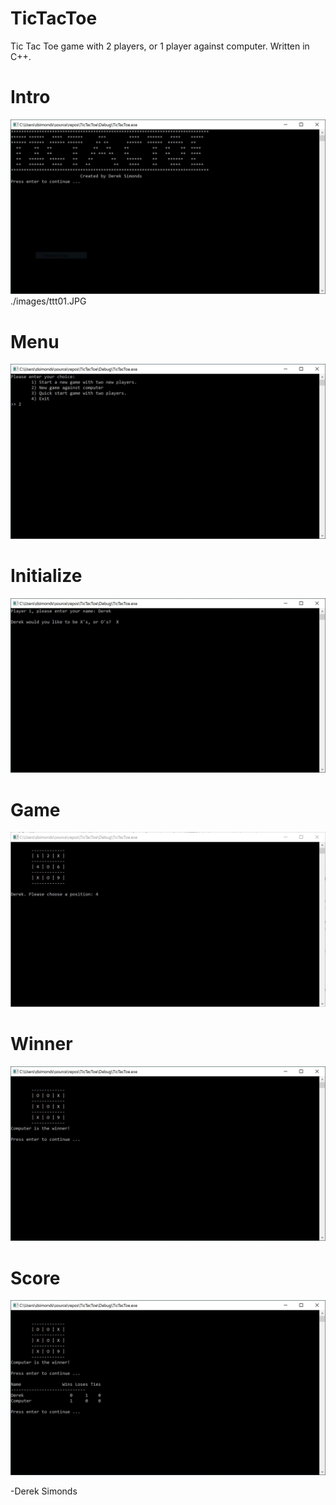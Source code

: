 # TicTacToe
 Tic Tac Toe game with 2 players, or 1 player against computer. Written in C++.
 
 
# Intro
![Tic Tac Toe Intro](./images/ttt01.JPG)
./images/ttt01.JPG
 
# Menu
![Tic Tac Toe Menu](./images/ttt02.JPG)
 
# Initialize
![Tic Tac Toe Initialize](./images/ttt03.JPG)
 
# Game
![Tic Tac Toe Game](./images/ttt04.JPG)
 
# Winner
![Tic Tac Toe Winner](./images/ttt05.JPG)
 
# Score
![Tic Tac Toe Score](./images/ttt06.JPG)
 

-Derek Simonds
